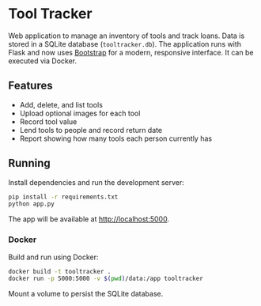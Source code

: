 # Tool Tracker

Web application to manage an inventory of tools and track loans. Data is stored in a SQLite database (`tooltracker.db`).
The application runs with Flask and now uses [Bootstrap](https://getbootstrap.com/) for a modern, responsive interface. It can be executed via Docker.

## Features

- Add, delete, and list tools
- Upload optional images for each tool
- Record tool value
- Lend tools to people and record return date
- Report showing how many tools each person currently has

## Running

Install dependencies and run the development server:

```bash
pip install -r requirements.txt
python app.py
```

The app will be available at [http://localhost:5000](http://localhost:5000).

### Docker

Build and run using Docker:

```bash
docker build -t tooltracker .
docker run -p 5000:5000 -v $(pwd)/data:/app tooltracker
```

Mount a volume to persist the SQLite database.
